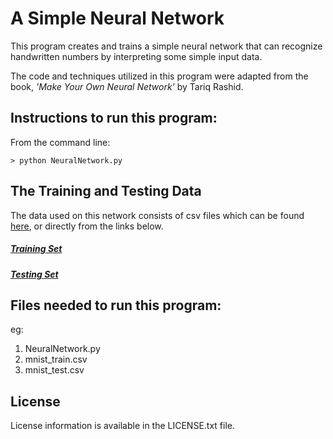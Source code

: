 # A Simple Neural Network
This program creates and trains a simple neural network that can recognize handwritten numbers by interpreting some simple input data.

The code and techniques utilized in this program were adapted from the book, _'Make Your Own Neural Network'_ by Tariq Rashid.

## Instructions to run this program:
From the command line:
```
> python NeuralNetwork.py
```

## The Training and Testing Data
The data used on this network consists of csv files which can be found [here](https://pjreddie.com/projects/mnist-in-csv/), or directly from the links below.
##### [Training Set](https://pjreddie.com/media/files/mnist_train.csv)
##### [Testing Set](https://pjreddie.com/media/files/mnist_test.csv)

## Files needed to run this program:
eg:
1. NeuralNetwork.py
2. mnist_train.csv
3. mnist_test.csv

## License
License information is available in the LICENSE.txt file.
